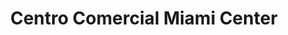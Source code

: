 ---
title: "Centro Comercial Miami Center"
url: /valera/centro-comercial-miami-center/
shop: Einkaufszentrum
---